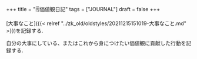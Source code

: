 +++
title = "🗒価値観日記"
tags = ["JOURNAL"]
draft = false
+++

[大事なこと]({{< relref "../zk_old/oldstyles/20211215151019-大事なこと.md" >}})を記録する.

自分の大事にしている、またはこれから身につけたい価値観に貢献した行動を記録する.

